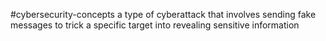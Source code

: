 #cybersecurity-concepts 
a type of cyberattack that involves sending fake messages to trick a specific target into revealing sensitive information